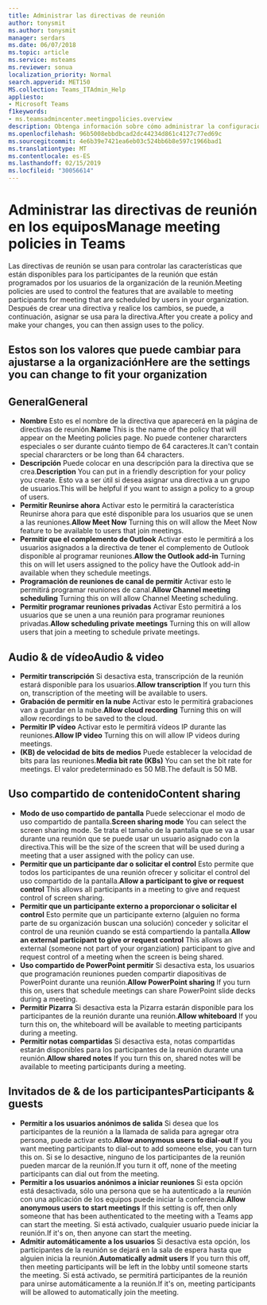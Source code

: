 ```yaml
---
title: Administrar las directivas de reunión
author: tonysmit
ms.author: tonysmit
manager: serdars
ms.date: 06/07/2018
ms.topic: article
ms.service: msteams
ms.reviewer: sonua
localization_priority: Normal
search.appverid: MET150
MS.collection: Teams_ITAdmin_Help
appliesto:
- Microsoft Teams
f1keywords:
- ms.teamsadmincenter.meetingpolicies.overview
description: Obtenga información sobre cómo administrar la configuración de directivas en los equipos de la reunión.
ms.openlocfilehash: 96b5008ebbdbcad2dc44234d861c4127c77ed69c
ms.sourcegitcommit: 4e6b39e7421ea6eb03c524bb6b8e597c1966bad1
ms.translationtype: MT
ms.contentlocale: es-ES
ms.lasthandoff: 02/15/2019
ms.locfileid: "30056614"
---
```

# <a name="manage-meeting-policies-in-teams"></a><span data-ttu-id="2e525-103">Administrar las directivas de reunión en los equipos</span><span class="sxs-lookup"><span data-stu-id="2e525-103">Manage meeting policies in Teams</span></span>

<span data-ttu-id="2e525-104">Las directivas de reunión se usan para controlar las características que están disponibles para los participantes de la reunión que están programados por los usuarios de la organización de la reunión.</span><span class="sxs-lookup"><span data-stu-id="2e525-104">Meeting policies are used to control the features that are available to meeting participants for meeting that are scheduled by users in your organization.</span></span> <span data-ttu-id="2e525-105">Después de crear una directiva y realice los cambios, se puede, a continuación, asignar se usa para la directiva.</span><span class="sxs-lookup"><span data-stu-id="2e525-105">After you create a policy and make your changes, you can then assign uses to the policy.</span></span> 

## <a name="here-are-the-settings-you-can-change-to-fit-your-organization"></a><span data-ttu-id="2e525-106">Estos son los valores que puede cambiar para ajustarse a la organización</span><span class="sxs-lookup"><span data-stu-id="2e525-106">Here are the settings you can change to fit your organization</span></span>
<span data-ttu-id="2e525-107"><a name="bkgeneral"> </a></span><span class="sxs-lookup"><span data-stu-id="2e525-107"></span></span>

## <a name="general"></a><span data-ttu-id="2e525-108">General</span><span class="sxs-lookup"><span data-stu-id="2e525-108">General</span></span>
   - <span data-ttu-id="2e525-109">**Nombre** Esto es el nombre de la directiva que aparecerá en la página de directivas de reunión.</span><span class="sxs-lookup"><span data-stu-id="2e525-109">**Name** This is the name of the policy that will appear on the Meeting policies page.</span></span> <span data-ttu-id="2e525-110">No puede contener chararcters especiales o ser durante cuánto tiempo de 64 caracteres.</span><span class="sxs-lookup"><span data-stu-id="2e525-110">It can't contain special chararcters or be long than 64 characters.</span></span>
   - <span data-ttu-id="2e525-111">**Descripción** Puede colocar en una descripción para la directiva que se crea.</span><span class="sxs-lookup"><span data-stu-id="2e525-111">**Description** You can put in a friendly description for your policy you create.</span></span> <span data-ttu-id="2e525-112">Esto va a ser útil si desea asignar una directiva a un grupo de usuarios.</span><span class="sxs-lookup"><span data-stu-id="2e525-112">This will be helpful if you want to assign a policy to a group of users.</span></span>
   - <span data-ttu-id="2e525-113">**Permitir Reunirse ahora** Activar esto le permitirá la característica Reunirse ahora para que esté disponible para los usuarios que se unen a las reuniones.</span><span class="sxs-lookup"><span data-stu-id="2e525-113">**Allow Meet Now** Turning this on will allow the Meet Now feature to be available to users that join meetings.</span></span>
   - <span data-ttu-id="2e525-114">**Permitir que el complemento de Outlook** Activar esto le permitirá a los usuarios asignados a la directiva de tener el complemento de Outlook disponible al programar reuniones.</span><span class="sxs-lookup"><span data-stu-id="2e525-114">**Allow the Outlook add-in** Turning this on will let users assigned to the policy have the Outlook add-in available when they schedule meetings.</span></span>
   - <span data-ttu-id="2e525-115">**Programación de reuniones de canal de permitir** Activar esto le permitirá programar reuniones de canal.</span><span class="sxs-lookup"><span data-stu-id="2e525-115">**Allow Channel meeting scheduling** Turning this on will allow Channel Meeting scheduling.</span></span>
   - <span data-ttu-id="2e525-116">**Permitir programar reuniones privadas** Activar Esto permitirá a los usuarios que se unen a una reunión para programar reuniones privadas.</span><span class="sxs-lookup"><span data-stu-id="2e525-116">**Allow scheduling private meetings** Turning this on will allow users that join a meeting to schedule private meetings.</span></span>

<span data-ttu-id="2e525-117"><a name="bkaudioandvideo"> </a></span><span class="sxs-lookup"><span data-stu-id="2e525-117"></span></span>

## <a name="audio--video"></a><span data-ttu-id="2e525-118">Audio & de vídeo</span><span class="sxs-lookup"><span data-stu-id="2e525-118">Audio & video</span></span>
   - <span data-ttu-id="2e525-119">**Permitir transcripción** Si desactiva esta, transcripción de la reunión estará disponible para los usuarios.</span><span class="sxs-lookup"><span data-stu-id="2e525-119">**Allow transcription** If you turn this on, transcription of the meeting will be available to users.</span></span>
   - <span data-ttu-id="2e525-120">**Grabación de permitir en la nube** Activar esto le permitirá grabaciones van a guardar en la nube.</span><span class="sxs-lookup"><span data-stu-id="2e525-120">**Allow cloud recording** Turning this on will allow recordings to be saved to the cloud.</span></span>
   - <span data-ttu-id="2e525-121">**Permitir IP vídeo** Activar esto le permitirá vídeos IP durante las reuniones.</span><span class="sxs-lookup"><span data-stu-id="2e525-121">**Allow IP video** Turning this on will allow IP videos during meetings.</span></span>
   - <span data-ttu-id="2e525-122">**(KB) de velocidad de bits de medios** Puede establecer la velocidad de bits para las reuniones.</span><span class="sxs-lookup"><span data-stu-id="2e525-122">**Media bit rate (KBs)** You can set the bit rate for meetings.</span></span> <span data-ttu-id="2e525-123">El valor predeterminado es 50 MB.</span><span class="sxs-lookup"><span data-stu-id="2e525-123">The default is 50 MB.</span></span>

<span data-ttu-id="2e525-124"><a name="bkcontentsharing"> </a></span><span class="sxs-lookup"><span data-stu-id="2e525-124"></span></span>

## <a name="content-sharing"></a><span data-ttu-id="2e525-125">Uso compartido de contenido</span><span class="sxs-lookup"><span data-stu-id="2e525-125">Content sharing</span></span>
   - <span data-ttu-id="2e525-126">**Modo de uso compartido de pantalla** Puede seleccionar el modo de uso compartido de pantalla.</span><span class="sxs-lookup"><span data-stu-id="2e525-126">**Screen sharing mode** You can select the screen sharing mode.</span></span> <span data-ttu-id="2e525-127">Se trata el tamaño de la pantalla que se va a usar durante una reunión que se puede usar un usuario asignado con la directiva.</span><span class="sxs-lookup"><span data-stu-id="2e525-127">This will be the size of the screen that will be used during a meeting that a user assigned with the policy can use.</span></span>
   - <span data-ttu-id="2e525-128">**Permitir que un participante dar o solicitar el control** Esto permite que todos los participantes de una reunión ofrecer y solicitar el control del uso compartido de la pantalla.</span><span class="sxs-lookup"><span data-stu-id="2e525-128">**Allow a participant to give or request control** This allows all participants in a meeting to give and request control of screen sharing.</span></span>
   - <span data-ttu-id="2e525-129">**Permitir que un participante externo a proporcionar o solicitar el control** Esto permite que un participante externo (alguien no forma parte de su organización buscan una solución) conceder y solicitar el control de una reunión cuando se está compartiendo la pantalla.</span><span class="sxs-lookup"><span data-stu-id="2e525-129">**Allow an external participant to give or request control** This allows an external (someone not part of your organziation) participant to give and request control of a meeting when the screen is being shared.</span></span>
   - <span data-ttu-id="2e525-130">**Uso compartido de PowerPoint permitir** Si desactiva esta, los usuarios que programación reuniones pueden compartir diapositivas de PowerPoint durante una reunión.</span><span class="sxs-lookup"><span data-stu-id="2e525-130">**Allow PowerPoint sharing** If you turn this on, users that schedule meetings can share PowerPoint slide decks during a meeting.</span></span>
   - <span data-ttu-id="2e525-131">**Permitir Pizarra** Si desactiva esta la Pizarra estarán disponible para los participantes de la reunión durante una reunión.</span><span class="sxs-lookup"><span data-stu-id="2e525-131">**Allow whiteboard** If you turn this on, the whiteboard will be available to meeting participants during a meeting.</span></span>
   - <span data-ttu-id="2e525-132">**Permitir notas compartidas** Si desactiva esta, notas compartidas estarán disponibles para los participantes de la reunión durante una reunión.</span><span class="sxs-lookup"><span data-stu-id="2e525-132">**Allow shared notes** If you turn this on, shared notes will be available to meeting participants during a meeting.</span></span>

<span data-ttu-id="2e525-133"><a name="bkparticipantsandguests"> </a></span><span class="sxs-lookup"><span data-stu-id="2e525-133"></span></span>

## <a name="participants--guests"></a><span data-ttu-id="2e525-134">Invitados de & de los participantes</span><span class="sxs-lookup"><span data-stu-id="2e525-134">Participants & guests</span></span>
   - <span data-ttu-id="2e525-135">**Permitir a los usuarios anónimos de salida** Si desea que los participantes de la reunión a la llamada de salida para agregar otra persona, puede activar esto.</span><span class="sxs-lookup"><span data-stu-id="2e525-135">**Allow anonymous users to dial-out** If you want meeting participants to dial-out to add someone else, you can turn this on.</span></span> <span data-ttu-id="2e525-136">Si se lo desactive, ninguno de los participantes de la reunión pueden marcar de la reunión.</span><span class="sxs-lookup"><span data-stu-id="2e525-136">If you turn it off, none of the meeting participants can dial out from the meeting.</span></span>
   - <span data-ttu-id="2e525-137">**Permitir a los usuarios anónimos a iniciar reuniones** Si esta opción está desactivada, sólo una persona que se ha autenticado a la reunión con una aplicación de los equipos puede iniciar la conferencia.</span><span class="sxs-lookup"><span data-stu-id="2e525-137">**Allow anonymous users to start meetings** If this setting is off, then only someone that has been authenticated to the meeting with a Teams app can start the meeting.</span></span> <span data-ttu-id="2e525-138">Si está activado, cualquier usuario puede iniciar la reunión.</span><span class="sxs-lookup"><span data-stu-id="2e525-138">If it's on, then anyone can start the meeting.</span></span>
   - <span data-ttu-id="2e525-139">**Admitir automáticamente a los usuarios** Si desactiva esta opción, los participantes de la reunión se dejará en la sala de espera hasta que alguien inicia la reunión.</span><span class="sxs-lookup"><span data-stu-id="2e525-139">**Automatically admit users** If you turn this off, then meeting participants will be left in the lobby until someone starts the meeting.</span></span> <span data-ttu-id="2e525-140">Si está activado, se permitirá participantes de la reunión para unirse automáticamente a la reunión.</span><span class="sxs-lookup"><span data-stu-id="2e525-140">If it's on, meeting participants will be allowed to automatically join the meeting.</span></span>


